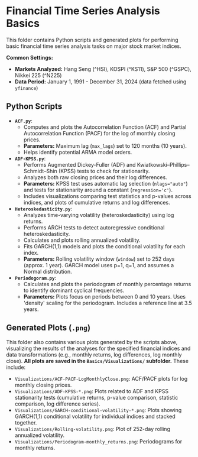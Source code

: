 # Financial Time Series Analysis Basics

This folder contains Python scripts and generated plots for performing basic financial time series analysis tasks on major stock market indices.

**Common Settings:**
- **Markets Analyzed:** Hang Seng (^HSI), KOSPI (^KS11), S&P 500 (^GSPC), Nikkei 225 (^N225)
- **Data Period:** January 1, 1991 - December 31, 2024 (data fetched using `yfinance`)

## Python Scripts

- **`ACF.py`**:
    - Computes and plots the Autocorrelation Function (ACF) and Partial Autocorrelation Function (PACF) for the log of monthly closing prices.
    - **Parameters:** Maximum lag (`max_lags`) set to 120 months (10 years).
    - Helps identify potential ARMA model orders.
- **`ADF-KPSS.py`**:
    - Performs Augmented Dickey-Fuller (ADF) and Kwiatkowski–Phillips–Schmidt–Shin (KPSS) tests to check for stationarity.
    - Analyzes both raw closing prices and their log differences.
    - **Parameters:** KPSS test uses automatic lag selection (`nlags="auto"`) and tests for stationarity around a constant (`regression='c'`).
    - Includes visualizations comparing test statistics and p-values across indices, and plots of cumulative returns and log differences.
- **`Heteroskedasticity.py`**:
    - Analyzes time-varying volatility (heteroskedasticity) using log returns.
    - Performs ARCH tests to detect autoregressive conditional heteroskedasticity.
    - Calculates and plots rolling annualized volatility.
    - Fits GARCH(1,1) models and plots the conditional volatility for each index.
    - **Parameters:** Rolling volatility window (`window`) set to 252 days (approx. 1 year). GARCH model uses p=1, q=1, and assumes a Normal distribution.
- **`Periodogoram.py`**:
    - Calculates and plots the periodogram of monthly percentage returns to identify dominant cyclical frequencies.
    - **Parameters:** Plots focus on periods between 0 and 10 years. Uses 'density' scaling for the periodogram. Includes a reference line at 3.5 years.

## Generated Plots (`.png`)

This folder also contains various plots generated by the scripts above, visualizing the results of the analyses for the specified financial indices and data transformations (e.g., monthly returns, log differences, log monthly close). **All plots are saved in the `Basics/Visualizations/` subfolder.** These include:

- `Visualizations/ACF-PACF-LogMonthlyClose.png`: ACF/PACF plots for log monthly closing prices.
- `Visualizations/ADF-KPSS-*.png`: Plots related to ADF and KPSS stationarity tests (cumulative returns, p-value comparison, statistic comparison, log difference series).
- `Visualizations/GARCH-conditional-volatility-*.png`: Plots showing GARCH(1,1) conditional volatility for individual indices and stacked together.
- `Visualizations/Rolling-volatility.png`: Plot of 252-day rolling annualized volatility.
- `Visualizations/Periodogram-monthly_returns.png`: Periodograms for monthly returns. 